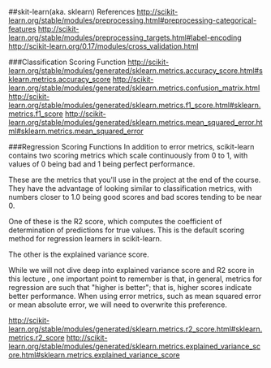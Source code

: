 
##skit-learn(aka. sklearn) References
http://scikit-learn.org/stable/modules/preprocessing.html#preprocessing-categorical-features
http://scikit-learn.org/stable/modules/preprocessing_targets.html#label-encoding
http://scikit-learn.org/0.17/modules/cross_validation.html

###Classification Scoring Function
http://scikit-learn.org/stable/modules/generated/sklearn.metrics.accuracy_score.html#sklearn.metrics.accuracy_score
http://scikit-learn.org/stable/modules/generated/sklearn.metrics.confusion_matrix.html
http://scikit-learn.org/stable/modules/generated/sklearn.metrics.f1_score.html#sklearn.metrics.f1_score
http://scikit-learn.org/stable/modules/generated/sklearn.metrics.mean_squared_error.html#sklearn.metrics.mean_squared_error

###Regression Scoring Functions
In addition to error metrics, scikit-learn contains two scoring metrics which scale continuously from 0 to 1, with values of 0 being bad and 1 being perfect performance.

These are the metrics that you'll use in the project at the end of the course. They have the advantage of looking similar to classification metrics, with numbers closer to 1.0 being good scores and bad scores tending to be near 0.

One of these is the R2 score, which computes the coefficient of determination of predictions for true values. This is the default scoring method for regression learners in scikit-learn.

The other is the explained variance score.

While we will not dive deep into explained variance score and R2 score in this lecture , one important point to remember is that, in general, metrics for regression are such that "higher is better"; that is, higher scores indicate better performance. When using error metrics, such as mean squared error or mean absolute error, we will need to overwrite this preference.

http://scikit-learn.org/stable/modules/generated/sklearn.metrics.r2_score.html#sklearn.metrics.r2_score
http://scikit-learn.org/stable/modules/generated/sklearn.metrics.explained_variance_score.html#sklearn.metrics.explained_variance_score